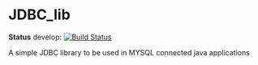 # JDBC_lib
**Status** develop: [![Build Status](https://travis-ci.org/hold12/JDBC_lib.svg?branch=master)](https://travis-ci.org/hold12/JDBC_lib)

A simple JDBC library to be used in MYSQL connected java applications
